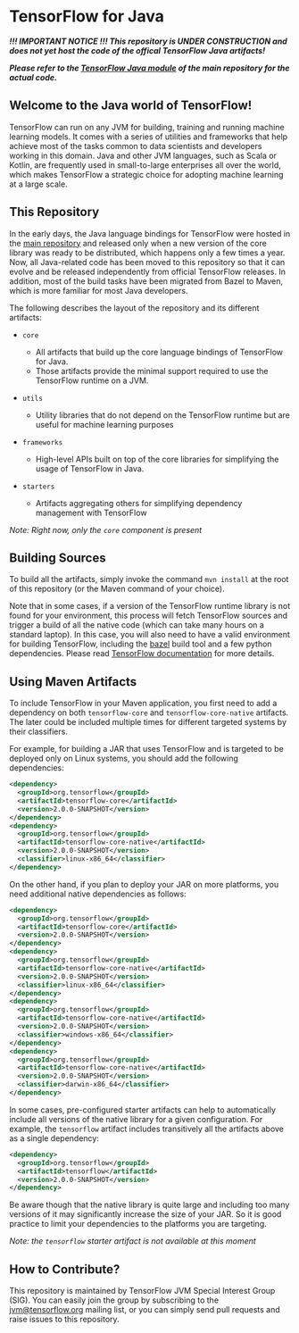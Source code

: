 # TensorFlow for Java

***!!! IMPORTANT NOTICE !!! This repository is UNDER CONSTRUCTION and does not yet host the code of the 
offical TensorFlow Java artifacts!***

***Please refer to the [TensorFlow Java module](https://github.com/tensorflow/tensorflow/tree/master/tensorflow/java) 
of the main repository for the actual code.***

## Welcome to the Java world of TensorFlow!

TensorFlow can run on any JVM for building, training and running machine learning models. It comes with 
a series of utilities and frameworks that help achieve most of the tasks common to data scientists 
and developers working in this domain. Java and other JVM languages, such as Scala or Kotlin, are 
frequently used in small-to-large enterprises all over the world, which makes TensorFlow a strategic 
choice for adopting machine learning at a large scale.

## This Repository

In the early days, the Java language bindings for TensorFlow were hosted in the [main repository](https://github.com/tensorflow/tensorflow)
and released only when a new version of the core library was ready to be distributed, which happens only
a few times a year. Now, all Java-related code has been moved to this repository so that it can evolve and 
be released independently from official TensorFlow releases. In addition, most of the build tasks have been
migrated from Bazel to Maven, which is more familiar for most Java developers.

The following describes the layout of the repository and its different artifacts:

* `core`
  * All artifacts that build up the core language bindings of TensorFlow for Java. 
  * Those artifacts provide the minimal support required to use the TensorFlow runtime on a JVM.
  
* `utils`
  * Utility libraries that do not depend on the TensorFlow runtime but are useful for machine learning purposes
  
* `frameworks`
  * High-level APIs built on top of the core libraries for simplifying the usage of TensorFlow in Java.
  
* `starters`
  * Artifacts aggregating others for simplifying dependency management with TensorFlow
  
*Note: Right now, only the `core` component is present*
  
## Building Sources

To build all the artifacts, simply invoke the command `mvn install` at the root of this repository (or 
the Maven command of your choice).

Note that in some cases, if a version of the TensorFlow runtime library is not found for your environment,
this process will fetch TensorFlow sources and trigger a build of all the native code (which can take
many hours on a standard laptop). In this case, you will also need to have a valid environment for building
TensorFlow, including the [bazel](https://bazel.build/) build tool and a few python dependencies. Please
read [TensorFlow documentation](https://www.tensorflow.org/install) for more details.

## Using Maven Artifacts

To include TensorFlow in your Maven application, you first need to add a dependency on both
`tensorflow-core` and `tensorflow-core-native` artifacts. The later could be included multiple times
for different targeted systems by their classifiers.

For example, for building a JAR that uses TensorFlow and is targeted to be deployed only on Linux
systems, you should add the following dependencies:
```xml
<dependency>
  <groupId>org.tensorflow</groupId>
  <artifactId>tensorflow-core</artifactId>
  <version>2.0.0-SNAPSHOT</version>
</dependency>
<dependency>
  <groupId>org.tensorflow</groupId>
  <artifactId>tensorflow-core-native</artifactId>
  <version>2.0.0-SNAPSHOT</version>
  <classifier>linux-x86_64</classifier>
</dependency>
```

On the other hand, if you plan to deploy your JAR on more platforms, you need additional
native dependencies as follows:
```xml
<dependency>
  <groupId>org.tensorflow</groupId>
  <artifactId>tensorflow-core</artifactId>
  <version>2.0.0-SNAPSHOT</version>
</dependency>
<dependency>
  <groupId>org.tensorflow</groupId>
  <artifactId>tensorflow-core-native</artifactId>
  <version>2.0.0-SNAPSHOT</version>
  <classifier>linux-x86_64</classifier>
</dependency>
<dependency>
  <groupId>org.tensorflow</groupId>
  <artifactId>tensorflow-core-native</artifactId>
  <version>2.0.0-SNAPSHOT</version>
  <classifier>windows-x86_64</classifier>
</dependency>
<dependency>
  <groupId>org.tensorflow</groupId>
  <artifactId>tensorflow-core-native</artifactId>
  <version>2.0.0-SNAPSHOT</version>
  <classifier>darwin-x86_64</classifier>
</dependency>
```

In some cases, pre-configured starter artifacts can help to automatically include all versions of
the native library for a given configuration. For example, the `tensorflow` artifact includes
transitively all the artifacts above as a single dependency:
```xml
<dependency>
  <groupId>org.tensorflow</groupId>
  <artifactId>tensorflow</artifactId>
  <version>2.0.0-SNAPSHOT</version>
</dependency>
```

Be aware though that the native library is quite large and including too many versions of it may
significantly increase  the size of your JAR. So it is good practice to limit your dependencies to
the platforms you are targeting.

*Note: the `tensorflow` starter artifact is not available at this moment*

## How to Contribute?

This repository is maintained by TensorFlow JVM Special Interest Group (SIG). You can easily join the group
by subscribing to the [jvm@tensorflow.org](https://groups.google.com/a/tensorflow.org/forum/#!forum/jvm)
mailing list, or you can simply send pull requests and raise issues to this repository.
